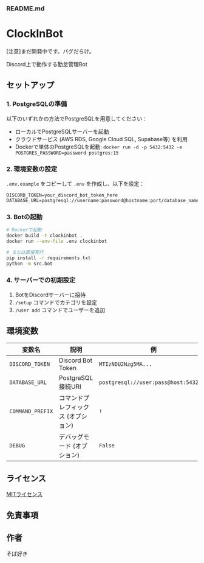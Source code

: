 ### README.md

# ClockInBot

[注意]まだ開発中です。バグだらけ。

Discord上で動作する勤怠管理Bot

## セットアップ

### 1. PostgreSQLの準備

以下のいずれかの方法でPostgreSQLを用意してください：

- ローカルでPostgreSQLサーバーを起動
- クラウドサービス (AWS RDS, Google Cloud SQL, Supabase等) を利用
- Dockerで単体のPostgreSQLを起動: `docker run -d -p 5432:5432 -e POSTGRES_PASSWORD=password postgres:15`

### 2. 環境変数の設定

`.env.example` をコピーして `.env` を作成し、以下を設定：

```env
DISCORD_TOKEN=your_discord_bot_token_here
DATABASE_URL=postgresql://username:password@hostname:port/database_name
```

### 3. Botの起動

```bash
# Dockerで起動
docker build -t clockinbot .
docker run --env-file .env clockinbot

# または直接実行
pip install -r requirements.txt
python -m src.bot
```

### 4. サーバーでの初期設定

1. BotをDiscordサーバーに招待
2. `/setup` コマンドでカテゴリを設定
3. `/user add` コマンドでユーザーを追加

## 環境変数

| 変数名 | 説明 | 例 |
|--------|------|-----|
| `DISCORD_TOKEN` | Discord Bot Token | `MTIzNDU2Nzg5MA...` |
| `DATABASE_URL` | PostgreSQL接続URI | `postgresql://user:pass@host:5432/db` |
| `COMMAND_PREFIX` | コマンドプレフィックス (オプション) | `!` |
| `DEBUG` | デバッグモード (オプション) | `False` |

## ライセンス

[MITライセンス](LICENSE)

## 免責事項


## 作者

そば好き